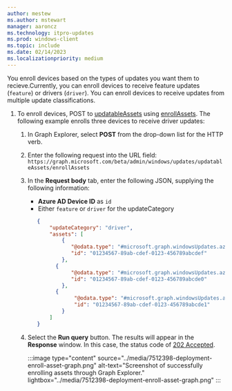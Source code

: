```yaml
---
author: mestew
ms.author: mstewart
manager: aaroncz
ms.technology: itpro-updates
ms.prod: windows-client
ms.topic: include
ms.date: 02/14/2023
ms.localizationpriority: medium
---
```

<!--This file is shared by deployment-service-drivers.md, deployment-service-expedited-updates.md, and the deployment-service-feature-updates.md articles. Headings may be driven by article context. 7512398 -->

You enroll devices based on the types of updates you want them to recieve.Currently, you can enroll devices to receive feature updates (`feature`) or drivers (`driver`). You can enroll devices to receive updates from multiple update classifications.

1. To enroll devices, POST to [updatableAssets](/graph/api/resources/windowsupdates-updatableasset) using [enrollAssets](/graph/api/windowsupdates-updatableasset-enrollassets). The following example enrolls three devices to receive driver updates:
   1. In Graph Explorer, select **POST** from the drop-down list for the HTTP verb.
   1. Enter the following request into the URL field: </br>
    `https://graph.microsoft.com/beta/admin/windows/updates/updatableAssets/enrollAssets`
   1. In the **Request body** tab, enter the following JSON, supplying the following information:
      - **Azure AD Device ID** as `id`
      - Either `feature` or `driver` for the updateCategory
   
       ```json
	      {
	          "updateCategory": "driver",
	          "assets": [
	              {
	                 "@odata.type": "#microsoft.graph.windowsUpdates.azureADDevice",
	                 "id": "01234567-89ab-cdef-0123-456789abcdef"
	              },
                {
	                 "@odata.type": "#microsoft.graph.windowsUpdates.azureADDevice",
	                 "id": "01234567-89ab-cdef-0123-456789abcde0"
	              },
                {
	                  "@odata.type": "#microsoft.graph.windowsUpdates.azureADDevice",
	                  "id": "01234567-89ab-cdef-0123-456789abcde1"
	              }
	          ]
	      }
       ```

   1. Select the **Run query** button. The results will appear in the **Response** window. In this case, the status code of [202 Accepted](/troubleshoot/developer/webapps/iis/www-administration-management/http-status-code#2xx---success).

       :::image type="content" source="../media/7512398-deployment-enroll-asset-graph.png" alt-text="Screenshot of successfully enrolling assets through Graph Explorer." lightbox="../media/7512398-deployment-enroll-asset-graph.png" :::
